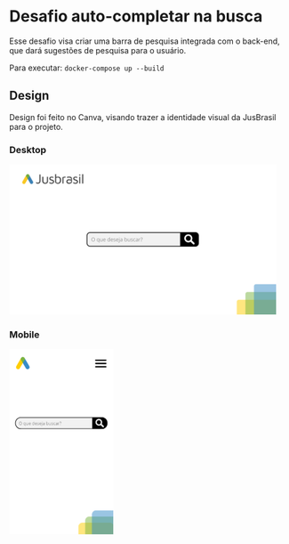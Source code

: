 # Desafio auto-completar na busca

Esse desafio visa criar uma barra de pesquisa integrada com o back-end, que dará sugestões de pesquisa para o usuário.

Para executar: ```docker-compose up --build```

## Design

Design foi feito no Canva, visando trazer a identidade visual da JusBrasil para o projeto.

### Desktop

<img width="480px" height="270px" src="./Design/Desktop.png" alt="Tela desktop">

### Mobile

<img width="187px" height="333px" src="./Design/Mobile.png" alt="Tela mobile">